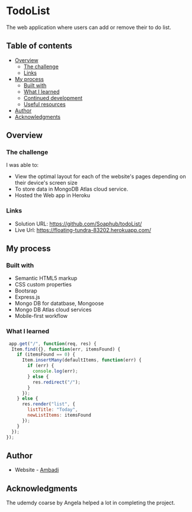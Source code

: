 # TodoList 

The web application where users can add or remove their to do list.   

## Table of contents

- [Overview](#overview)
  - [The challenge](#the-challenge)
  - [Links](#links)
- [My process](#my-process)
  - [Built with](#built-with)
  - [What I learned](#what-i-learned)
  - [Continued development](#continued-development)
  - [Useful resources](#useful-resources)
- [Author](#author)
- [Acknowledgments](#acknowledgments)

## Overview


### The challenge

I was able to:

- View the optimal layout for each of the website's pages depending on their device's screen size
- To store data in MongoDB Atlas cloud service.
- Hosted the Web app in Heroku

### Links

- Solution URL: https://github.com/Soaphub/todoList/
- Live Url: https://floating-tundra-83202.herokuapp.com/ 

## My process

### Built with

- Semantic HTML5 markup
- CSS custom properties
- Bootsrap
- Express.js
- Mongo DB for datatbase, Mongoose
- Mongo DB Atlas cloud services
- Mobile-first workflow


### What I learned

```.js
 app.get("/", function(req, res) {
  Item.find({}, function(err, itemsFound) {
    if (itemsFound == 0) {
      Item.insertMany(defaultItems, function(err) {
        if (err) {
          console.log(err);
        } else {
          res.redirect("/");
        }
      });
    } else {
      res.render("list", {
        listTitle: "Today",
        newListItems: itemsFound
      });
    }
  });
});
```

## Author

- Website - [Ambadi](https://floating-tundra-83202.herokuapp.com/)

## Acknowledgments

The udemdy coarse by Angela helped a lot in completing the project.
